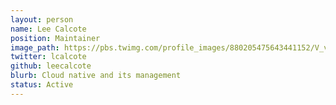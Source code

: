 ```yaml
---
layout: person
name: Lee Calcote
position: Maintainer
image_path: https://pbs.twimg.com/profile_images/880205475643441152/V_vhfnzb_400x400.jpg
twitter: lcalcote
github: leecalcote
blurb: Cloud native and its management
status: Active
---
```

